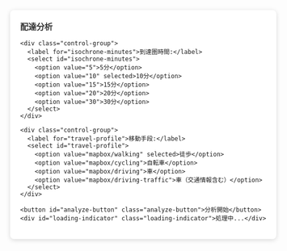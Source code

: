 ```yaml
---
layout: null
title: Deliveries
js: deliveries-mts.js
---
```


<html lang="ja">

<head>
  {% include common_head.html %}
  <style>
    .map {
      position: absolute;
      width: 100%;
      top: 0;
      bottom: 0;
    }
   .control-panel {
      position: absolute;
      top: 20px;
      left: 20px;
      background: white;
      padding: 20px;
      border-radius: 8px;
      box-shadow: 0 2px 10px rgba(0, 0, 0, 0.15);
      z-index: 1000;
      font-family: 'Hiragino Kaku Gothic Pro', 'Yu Gothic', 'Meiryo', sans-serif;
      font-size: 14px;
      min-width: 280px;
    }
    .control-panel h3 {
      margin: 0 0 15px 0;
      color: #333;
      font-size: 16px;
      font-weight: bold;
    }
    .control-group {
      margin-bottom: 15px;
    }
    .control-group label {
      display: block;
      margin-bottom: 5px;
      color: #555;
      font-weight: 500;
    }
    .control-group select,
    .control-group input {
      width: 100%;
      padding: 8px;
      border: 1px solid #ddd;
      border-radius: 4px;
      font-size: 14px;
    }
    .analyze-button {
      width: 100%;
      padding: 12px;
      background-color: #007cbf;
      color: white;
      border: none;
      border-radius: 4px;
      font-size: 14px;
      cursor: pointer;
      margin-top: 10px;
    }
    .analyze-button:hover {
      background-color: #005a8b;
    }
    .analyze-button:disabled {
      background-color: #cccccc;
      cursor: not-allowed;
    }
    .loading-indicator {
      display: none;
      text-align: center;
      margin-top: 10px;
      color: #666;
    }
</style>
</head>

<body>
  <div id="map" class="map"></div>
  <div class="control-panel">
    <h3>配達分析</h3>
    
    <div class="control-group">
      <label for="isochrone-minutes">到達圏時間:</label>
      <select id="isochrone-minutes">
        <option value="5">5分</option>
        <option value="10" selected>10分</option>
        <option value="15">15分</option>
        <option value="20">20分</option>
        <option value="30">30分</option>
      </select>
    </div>
    
    <div class="control-group">
      <label for="travel-profile">移動手段:</label>
      <select id="travel-profile">
        <option value="mapbox/walking" selected>徒歩</option>
        <option value="mapbox/cycling">自転車</option>
        <option value="mapbox/driving">車</option>
        <option value="mapbox/driving-traffic">車（交通情報含む）</option>
      </select>
    </div>
    
    <button id="analyze-button" class="analyze-button">分析開始</button>
    <div id="loading-indicator" class="loading-indicator">処理中...</div>
  </div>
</body>
<script>
  {% include {{ page.js }} %}
</script>

</html>